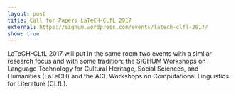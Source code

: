 ```yaml
---
layout: post
title: Call for Papers LaTeCH-CLfL 2017
external: https://sighum.wordpress.com/events/latech-clfl-2017/
show: true
---
```


LaTeCH-CLfL 2017 will put in the same room two events with a similar research focus and with some tradition: the SIGHUM Workshops on Language Technology for Cultural Heritage, Social Sciences, and Humanities (LaTeCH) and the ACL Workshops on Computational Linguistics for Literature (CLfL).